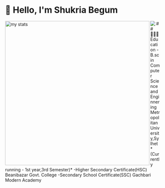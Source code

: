 # 👋 Hello, I'm Shukria Begum
<img alt="my stats" align="left" width="470" src="https://github-readme-stats.vercel.app/api?username=shukriabegum&show_icons=true&theme=onedark&show=reviews,discussions_started,discussions_answered,prs_merged,prs_merged_percentagee"/>
<a href="https://github.com/anuraghazra/convoychat">
  <img  align="left" src="https://github-readme-stats.vercel.app/api/top-langs?username=shukriabegum&theme=onedark&layout=compact&langs_count=8&card_width=470"  />
</a>
##👨🏻‍🎓Education
-B.sc in Computer Science and Enginnering
 Metropolitan University,Sylhet*(Currently running - 1st year,3rd Semester)*
 -Higher Secondary Certificate(HSC)
 Beanibazar Govt. College
 -Secondary School Certificate(SSC)
 Gachbari Modern Academy
